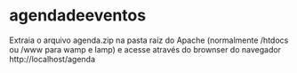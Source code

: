 # agendadeeventos

Extraia o arquivo agenda.zip na pasta raíz do Apache (normalmente /htdocs ou /www para wamp e lamp)
e acesse através do brownser do navegador http://localhost/agenda

